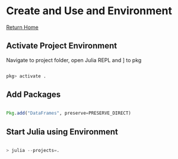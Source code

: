 # Create and Use and Environment

[Return Home](../README.md)

## Activate Project Environment

Navigate to project folder, open Julia REPL and ] to pkg

```julia

pkg> activate .

```

## Add Packages

```julia 

Pkg.add("DataFrames", preserve=PRESERVE_DIRECT)

```

## Start Julia using Environment

```julia

> julia --projects=.

```


